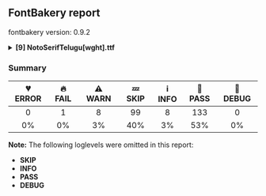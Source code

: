 ## FontBakery report

fontbakery version: 0.9.2

<details><summary><b>[9] NotoSerifTelugu[wght].ttf</b></summary><div><details><summary>🔥 <b>FAIL:</b> Noto fonts must have an ARTICLE.en_us.html file (<a href="https://font-bakery.readthedocs.io/en/stable/fontbakery/profiles/googlefonts.html#com.google.fonts/check/description/noto_has_article">com.google.fonts/check/description/noto_has_article</a>)</summary><div>


* 🔥 **FAIL** This is a Noto font but it lacks an ARTICLE.en_us.html file [code: missing-article]
</div></details><details><summary>⚠ <b>WARN:</b> Check for codepoints not covered by METADATA subsets. (<a href="https://font-bakery.readthedocs.io/en/stable/fontbakery/profiles/googlefonts.html#com.google.fonts/check/metadata/unreachable_subsetting">com.google.fonts/check/metadata/unreachable_subsetting</a>)</summary><div>


* ⚠ **WARN** The following codepoints supported by the font are not covered by
    any subsets defined in the font's metadata file, and will never
    be served. You can solve this by either manually adding additional
    subset declarations to METADATA.pb, or by editing the glyphset
    definitions.

 * U+02C7 CARON: try adding one of: canadian-aboriginal, tifinagh, yi
 * U+02C9 MODIFIER LETTER MACRON: not included in any glyphset definition
 * U+02D8 BREVE: try adding one of: canadian-aboriginal, yi
 * U+02D9 DOT ABOVE: try adding one of: canadian-aboriginal, yi
 * U+02DB OGONEK: try adding one of: canadian-aboriginal, yi
 * U+02DD DOUBLE ACUTE ACCENT: not included in any glyphset definition
 * U+0302 COMBINING CIRCUMFLEX ACCENT: try adding one of: tifinagh, coptic, cherokee, math
 * U+0306 COMBINING BREVE: try adding one of: old-permic, tifinagh
 * U+0307 COMBINING DOT ABOVE: try adding one of: coptic, malayalam, tai-le, canadian-aboriginal, old-permic, tifinagh, math, syriac
 * U+030A COMBINING RING ABOVE: try adding syriac
 * U+030B COMBINING DOUBLE ACUTE ACCENT: try adding one of: cherokee, osage
 * U+030C COMBINING CARON: try adding one of: tai-le, cherokee
 * U+0312 COMBINING TURNED COMMA ABOVE: not included in any glyphset definition
 * U+0326 COMBINING COMMA BELOW: not included in any glyphset definition
 * U+0327 COMBINING CEDILLA: not included in any glyphset definition
 * U+0328 COMBINING OGONEK: not included in any glyphset definition
 * U+1CF2 VEDIC SIGN ARDHAVISARGA: try adding one of: nandinagari, devanagari, grantha, tirhuta
 * U+2010 HYPHEN: try adding one of: sundanese, syloti-nagri, yi, sora-sompeng, kaithi, cham, kayah-li, lisu, kharoshthi, coptic

Or you can add the above codepoints to one of the subsets supported by the font: `latin`, `latin-ext`, `telugu` [code: unreachable-subsetting]
</div></details><details><summary>⚠ <b>WARN:</b> Ensure fonts have ScriptLangTags declared on the 'meta' table. (<a href="https://font-bakery.readthedocs.io/en/stable/fontbakery/profiles/googlefonts.html#com.google.fonts/check/meta/script_lang_tags">com.google.fonts/check/meta/script_lang_tags</a>)</summary><div>


* ⚠ **WARN** This font file does not have a 'meta' table. [code: lacks-meta-table]
</div></details><details><summary>⚠ <b>WARN:</b> Check font contains no unreachable glyphs (<a href="https://font-bakery.readthedocs.io/en/stable/fontbakery/profiles/universal.html#com.google.fonts/check/unreachable_glyphs">com.google.fonts/check/unreachable_glyphs</a>)</summary><div>


* ⚠ **WARN** The following glyphs could not be reached by codepoint or substitution rules:

	- aavowelsigntelu.spacing

	- aavowelsigntelu.spacing2

	- auvowelsign6telu

	- auvowelsigntelu.spacing

	- auvowelsigntelu.spacing3

	- exclam

	- nuktaailengthmarktelu

	- oovowelsigntelu.spacing

	- oovowelsigntelu.spacing3

	- ovowelsigntelu.spacing

	- ovowelsigntelu.spacing3

	- question
 [code: unreachable-glyphs]
</div></details><details><summary>⚠ <b>WARN:</b> Does the font contain a soft hyphen? (<a href="https://font-bakery.readthedocs.io/en/stable/fontbakery/profiles/universal.html#com.google.fonts/check/soft_hyphen">com.google.fonts/check/soft_hyphen</a>)</summary><div>


* ⚠ **WARN** This font has a 'Soft Hyphen' character. [code: softhyphen]
</div></details><details><summary>⚠ <b>WARN:</b> Check glyphs in mark glyph class are non-spacing. (<a href="https://font-bakery.readthedocs.io/en/stable/fontbakery/profiles/gdef.html#com.google.fonts/check/gdef_spacing_marks">com.google.fonts/check/gdef_spacing_marks</a>)</summary><div>


* ⚠ **WARN** The following spacing glyphs may be in the GDEF mark glyph class by mistake:
	 aavowelsigntelu (U+0C3E), aavowelsigntelu.spacing (unencoded), aavowelsigntelu.spacing2 (unencoded), auvowelsign6telu (unencoded), auvowelsigntelu (U+0C4C), auvowelsigntelu.spacing (unencoded), auvowelsigntelu.spacing2 (unencoded), auvowelsigntelu.spacing3 (unencoded), bapostscripttelu (unencoded), basubscripttelu.spacing (unencoded), bhapostscripttelu (unencoded), bhasubscripttelu.spacing (unencoded), chapostscripttelu (unencoded), chasubscripttelu.spacing (unencoded), dasubscripttelu.spacing (unencoded), ddasubscripttelu.spacing (unencoded), ddhasubscripttelu.spacing (unencoded), dhasubscripttelu.spacing (unencoded), gasubscripttelu.spacing (unencoded), ghasubscripttelu.spacing (unencoded), hasubscripttelu.spacing (unencoded), jasubscripttelu.spacing (unencoded), jhasubscripttelu.spacing (unencoded), kapostscripttelu (unencoded), kassasubscripttelu.spacing (unencoded), kasubscripttelu.spacing (unencoded), khasubscripttelu.spacing (unencoded), lasubscripttelu.spacing (unencoded), llapostscripttelu (unencoded), llasubscripttelu.spacing (unencoded), lllasubscripttelu.spacing (unencoded), llvocalicvowelsigntelu (U+0C63), llvocalicvowelsigntelu.spacing (unencoded), lvocalicvowelsigntelu.spacing (unencoded), mapostscripttelu (unencoded), masubscripttelu.spacing (unencoded), ngasubscripttelu.spacing (unencoded), nnasubscripttelu.spacing (unencoded), nyasubscripttelu.spacing (unencoded), oovowelsigntelu (U+0C4B), oovowelsigntelu.spacing (unencoded), oovowelsigntelu.spacing2 (unencoded), oovowelsigntelu.spacing3 (unencoded), ovowelsigntelu (U+0C4A), ovowelsigntelu.spacing (unencoded), ovowelsigntelu.spacing2 (unencoded), ovowelsigntelu.spacing3 (unencoded), papostscripttelu (unencoded), pasubscripttelu.spacing (unencoded), phapostscripttelu (unencoded), phasubscripttelu.spacing (unencoded), rrasubscripttelu.spacing (unencoded), rrrasubscripttelu.spacing (unencoded), rrvocalicvowelsigntelu (U+0C44), rrvocalicvowelsigntelu.spacing (unencoded), rvocalicvowelsigntelu (U+0C43), rvocalicvowelsigntelu.spacing (unencoded), sapostscripttelu (unencoded), sasubscripttelu.spacing (unencoded), shapostscripttelu (unencoded), shasubscripttelu.spacing (unencoded), ssasubscripttelu.spacing (unencoded), tasubscripttelu.spacing (unencoded), thasubscripttelu.spacing (unencoded), ttasubscripttelu.spacing (unencoded), tthasubscripttelu.spacing (unencoded), uuvowelsigntelu (U+0C42), uuvowelsigntelu.spacing (unencoded), uuvowelsigntelu.spacing2 (unencoded), uuvowelsigntelu.spacing3 (unencoded), uvowelsigntelu (U+0C41), uvowelsigntelu.spacing (unencoded), uvowelsigntelu.spacing2 (unencoded), uvowelsigntelu.spacing3 (unencoded) and yasubscripttelu.spacing (unencoded) [code: spacing-mark-glyphs]
</div></details><details><summary>⚠ <b>WARN:</b> Check mark characters are in GDEF mark glyph class. (<a href="https://font-bakery.readthedocs.io/en/stable/fontbakery/profiles/gdef.html#com.google.fonts/check/gdef_mark_chars">com.google.fonts/check/gdef_mark_chars</a>)</summary><div>


* ⚠ **WARN** The following mark characters could be in the GDEF mark glyph class:
	 viramatelu (U+0C4D) [code: mark-chars]
</div></details><details><summary>⚠ <b>WARN:</b> Check GDEF mark glyph class doesn't have characters that are not marks. (<a href="https://font-bakery.readthedocs.io/en/stable/fontbakery/profiles/gdef.html#com.google.fonts/check/gdef_non_mark_chars">com.google.fonts/check/gdef_non_mark_chars</a>)</summary><div>


* ⚠ **WARN** The following non-mark characters should not be in the GDEF mark glyph class:
	 U+0C41, U+0C42, U+0C43 and U+0C44 [code: non-mark-chars]
</div></details><details><summary>⚠ <b>WARN:</b> Ensure soft_dotted characters lose their dot when combined with marks that replace the dot. (<a href="https://font-bakery.readthedocs.io/en/stable/fontbakery/profiles/<Section: Shaping Checks>.html#com.google.fonts/check/soft_dotted">com.google.fonts/check/soft_dotted</a>)</summary><div>


* ⚠ **WARN** The dot of soft dotted characters used in orthographies _must_ disappear in the following strings: į̀ į́ į̂ į̃ į̄ į̌

The dot of soft dotted characters _should_ disappear in other cases, for example: į̆ į̇ į̈ į̊ į̋ į̒ į̦̀ į̦́ į̦̂ į̦̃ į̦̄ į̦̆ į̦̇ į̦̈ į̦̊ į̦̋ į̦̌ į̦̒ į̧̀ į̧́

Your font fully covers the following languages that require the soft-dotted feature: Lithuanian (Latn, 2,357,094 speakers). 

Your font does *not* cover the following languages that require the soft-dotted feature: Dutch (Latn, 31,709,104 speakers), Igbo (Latn, 27,823,640 speakers), Ma’di (Latn, 584,000 speakers), Ukrainian (Cyrl, 29,273,587 speakers), Avokaya (Latn, 100,000 speakers), Navajo (Latn, 166,319 speakers), Lugbara (Latn, 2,200,000 speakers), Aghem (Latn, 38,843 speakers), Nateni (Latn, 100,000 speakers), Ebira (Latn, 2,200,000 speakers), Dan (Latn, 1,099,244 speakers), Belarusian (Cyrl, 10,064,517 speakers), Basaa (Latn, 332,940 speakers), Koonzime (Latn, 40,000 speakers), Ejagham (Latn, 120,000 speakers), Kom (Latn, 360,685 speakers). [code: soft-dotted]
</div></details><br></div></details>

### Summary

| 💔 ERROR | 🔥 FAIL | ⚠ WARN | 💤 SKIP | ℹ INFO | 🍞 PASS | 🔎 DEBUG |
|:-----:|:----:|:----:|:----:|:----:|:----:|:----:|
| 0 | 1 | 8 | 99 | 8 | 133 | 0 |
| 0% | 0% | 3% | 40% | 3% | 53% | 0% |

**Note:** The following loglevels were omitted in this report:
* **SKIP**
* **INFO**
* **PASS**
* **DEBUG**
